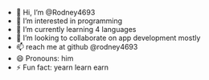 - 👋 Hi, I’m @Rodney4693
- 👀 I’m interested in programming
- 🌱 I’m currently learning 4 languages
- 💞️ I’m looking to collaborate on app development mostly
- 📫 reach me at github @rodney4693
- 😄 Pronouns: him
- ⚡ Fun fact: yearn learn earn

<!---
Rodney4693/Rodney4693 is a ✨ special ✨ repository because its `README.md` (this file) appears on your GitHub profile.
You can click the Preview link to take a look at your changes.
--->
